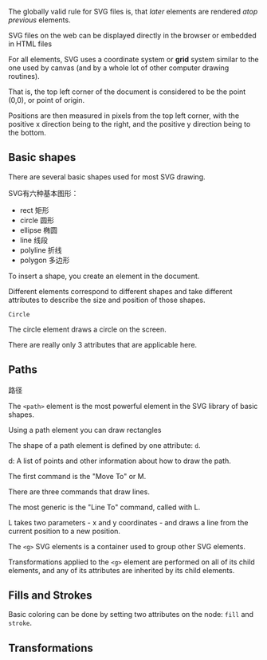 The globally valid rule for SVG files is, that *later* elements are rendered *atop previous* elements.

SVG files on the web can be displayed directly in the browser or embedded in HTML files

For all elements, SVG uses a coordinate system or **grid** system similar to the one used by canvas (and by a whole lot of other computer drawing routines).
 
That is, the top left corner of the document is considered to be the point (0,0), or point of origin.
 
Positions are then measured in pixels from the top left corner, with the positive x direction being to the right, and the positive y direction being to the bottom.

## Basic shapes

There are several basic shapes used for most SVG drawing.

SVG有六种基本图形：

- rect 矩形
- circle 圆形
- ellipse 椭圆
- line 线段
- polyline 折线
- polygon 多边形

To insert a shape, you create an element in the document.

Different elements correspond to different shapes and take different attributes to describe the size and position of those shapes.

`Circle`

The circle element draws a circle on the screen.

There are really only 3 attributes that are applicable here.

## Paths

路径

The `<path>` element is the most powerful element in the SVG library of basic shapes.

Using a path element you can draw rectangles 

The shape of a path element is defined by one attribute: `d`.

d: A list of points and other information about how to draw the path.

The first command is the "Move To" or M.

There are three commands that draw lines.

The most generic is the "Line To" command, called with L.

L takes two parameters - x and y coordinates - and draws a line from the current position to a new position.

The `<g>` SVG elements is a container used to group other SVG elements.

Transformations applied to the `<g>` element are performed on all of its child elements, and any of its attributes are inherited by its child elements.

## Fills and Strokes

Basic coloring can be done by setting two attributes on the node: `fill` and `stroke`.

## Transformations




